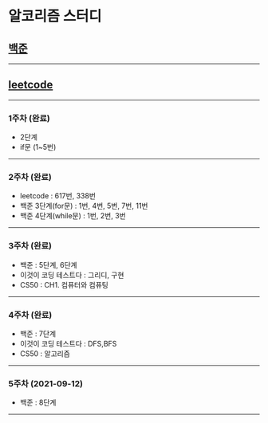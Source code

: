 # 알코리즘 스터디
## [백준](https://www.acmicpc.net/)
----------------------------------------

## [leetcode](https://leetcode.com/)
---------------------------------------

### 1주차 (완료)
- 2단계
- if문 (1~5번)
----------------------------------------

### 2주차 (완료)
- leetcode : 617번, 338번
- 백준 3단계(for문) : 1번, 4번, 5번, 7번, 11번 
- 백준 4단계(while문) : 1번, 2번, 3번
----------------------------------------

### 3주차 (완료)
- 백준 : 5단계, 6단계
- 이것이 코딩 테스트다 :  그리디, 구현
- CS50 : CH1. 컴퓨터와 컴퓨팅
----------------------------------------

### 4주차 (완료)
- 백준 : 7단계
- 이것이 코딩 테스트다 :  DFS,BFS
- CS50 : 알고리즘
----------------------------------------

### 5주차 (2021-09-12)
- 백준 : 8단계 
---------------------------------------

